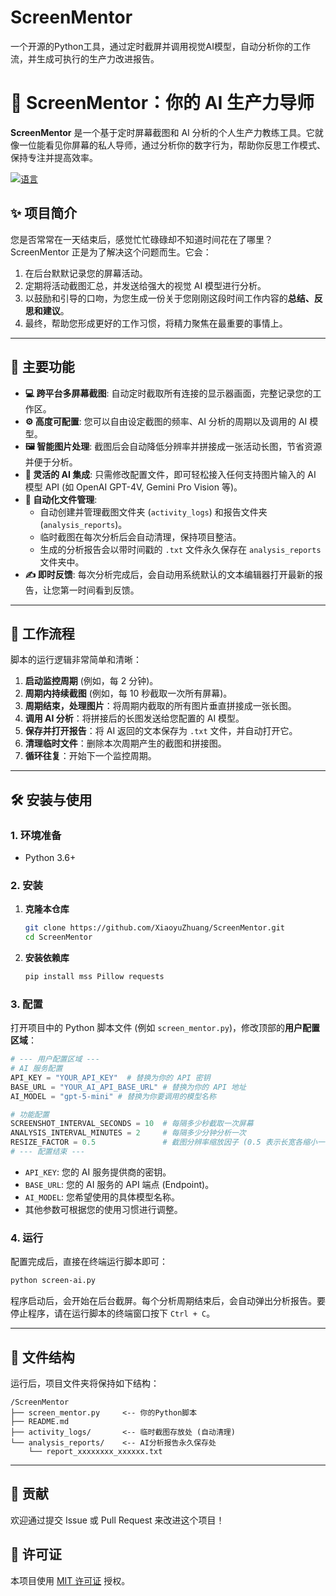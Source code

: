 # ScreenMentor
一个开源的Python工具，通过定时截屏并调用视觉AI模型，自动分析你的工作流，并生成可执行的生产力改进报告。

# 🤖 ScreenMentor：你的 AI 生产力导师

**ScreenMentor** 是一个基于定时屏幕截图和 AI 分析的个人生产力教练工具。它就像一位能看见你屏幕的私人导师，通过分析你的数字行为，帮助你反思工作模式、保持专注并提高效率。

[![语言](https://img.shields.io/badge/语言-Python-blue.svg)](https://www.python.org/)

## ✨ 项目简介

您是否常常在一天结束后，感觉忙忙碌碌却不知道时间花在了哪里？ScreenMentor 正是为了解决这个问题而生。它会：

1.  在后台默默记录您的屏幕活动。
2.  定期将活动截图汇总，并发送给强大的视觉 AI 模型进行分析。
3.  以鼓励和引导的口吻，为您生成一份关于您刚刚这段时间工作内容的**总结、反思和建议**。
4.  最终，帮助您形成更好的工作习惯，将精力聚焦在最重要的事情上。

---

## 🚀 主要功能

* **💻 跨平台多屏幕截图**: 自动定时截取所有连接的显示器画面，完整记录您的工作区。
* **⚙️ 高度可配置**: 您可以自由设定截图的频率、AI 分析的周期以及调用的 AI 模型。
* **🖼️ 智能图片处理**: 截图后会自动降低分辨率并拼接成一张活动长图，节省资源并便于分析。
* **🧠 灵活的 AI 集成**: 只需修改配置文件，即可轻松接入任何支持图片输入的 AI 模型 API (如 OpenAI GPT-4V, Gemini Pro Vision 等)。
* **📂 自动化文件管理**:
    * 自动创建并管理截图文件夹 (`activity_logs`) 和报告文件夹 (`analysis_reports`)。
    * 临时截图在每次分析后会自动清理，保持项目整洁。
    * 生成的分析报告会以带时间戳的 `.txt` 文件永久保存在 `analysis_reports` 文件夹中。
* **✍️ 即时反馈**: 每次分析完成后，会自动用系统默认的文本编辑器打开最新的报告，让您第一时间看到反馈。

---

## 🔧 工作流程

脚本的运行逻辑非常简单和清晰：

1.  **启动监控周期** (例如，每 2 分钟)。
2.  **周期内持续截图** (例如，每 10 秒截取一次所有屏幕)。
3.  **周期结束，处理图片**：将周期内截取的所有图片垂直拼接成一张长图。
4.  **调用 AI 分析**：将拼接后的长图发送给您配置的 AI 模型。
5.  **保存并打开报告**：将 AI 返回的文本保存为 `.txt` 文件，并自动打开它。
6.  **清理临时文件**：删除本次周期产生的截图和拼接图。
7.  **循环往复**：开始下一个监控周期。

---

## 🛠️ 安装与使用

### 1. 环境准备

* Python 3.6+

### 2. 安装

1.  **克隆本仓库**
    ```bash
    git clone https://github.com/XiaoyuZhuang/ScreenMentor.git
    cd ScreenMentor
    ```

2.  **安装依赖库**
    ```bash
    pip install mss Pillow requests
    ```

### 3. 配置

打开项目中的 Python 脚本文件 (例如 `screen_mentor.py`)，修改顶部的**用户配置区域**：

```python
# --- 用户配置区域 ---
# AI 服务配置
API_KEY = "YOUR_API_KEY"  # 替换为你的 API 密钥
BASE_URL = "YOUR_AI_API_BASE_URL" # 替换为你的 API 地址
AI_MODEL = "gpt-5-mini" # 替换为你要调用的模型名称

# 功能配置
SCREENSHOT_INTERVAL_SECONDS = 10  # 每隔多少秒截取一次屏幕
ANALYSIS_INTERVAL_MINUTES = 2     # 每隔多少分钟分析一次
RESIZE_FACTOR = 0.5               # 截图分辨率缩放因子 (0.5 表示长宽各缩小一半)
# --- 配置结束 ---
```
* `API_KEY`: 您的 AI 服务提供商的密钥。
* `BASE_URL`: 您的 AI 服务的 API 端点 (Endpoint)。
* `AI_MODEL`: 您希望使用的具体模型名称。
* 其他参数可根据您的使用习惯进行调整。

### 4. 运行

配置完成后，直接在终端运行脚本即可：

```bash
python screen-ai.py
```

程序启动后，会开始在后台截屏。每个分析周期结束后，会自动弹出分析报告。要停止程序，请在运行脚本的终端窗口按下 `Ctrl + C`。

---

## 📁 文件结构

运行后，项目文件夹将保持如下结构：

```
/ScreenMentor
├── screen_mentor.py     <-- 你的Python脚本
├── README.md
├── activity_logs/       <-- 临时截图存放处 (自动清理)
└── analysis_reports/    <-- AI分析报告永久保存处
    └── report_xxxxxxxx_xxxxxx.txt
```

---

## 🤝 贡献

欢迎通过提交 Issue 或 Pull Request 来改进这个项目！

## 📄 许可证

本项目使用 [MIT 许可证](LICENSE) 授权。

